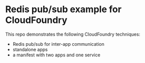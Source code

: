 # Redis pub/sub example for CloudFoundry

This repo demonstrates the following CloudFoundry techniques:

* Redis pub/sub for inter-app communication
* standalone apps
* a manifest with two apps and one service
